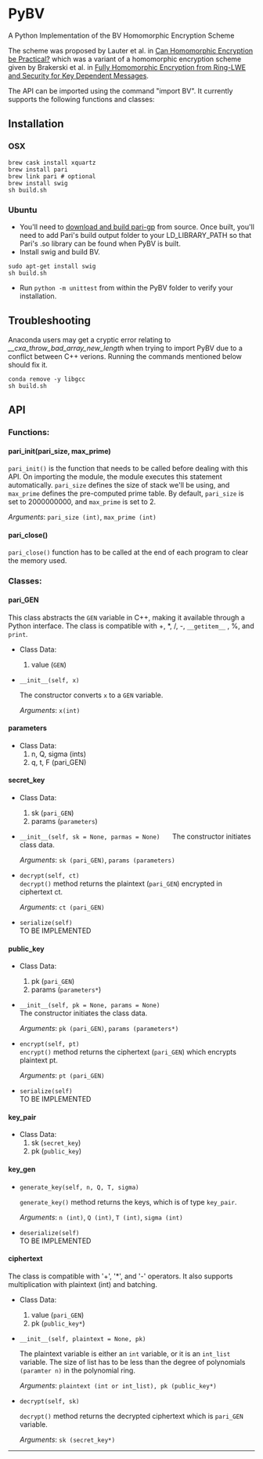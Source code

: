 # PyBV
A Python Implementation of the BV Homomorphic Encryption Scheme

The scheme was proposed by Lauter et al. in <a href="https://eprint.iacr.org/2011/405.pdf">Can Homomorphic Encryption be Practical?</a> which was a variant of a homomorphic encryption scheme given by Brakerski et al. in <a href="http://www.wisdom.weizmann.ac.il/~zvikab/localpapers/IdealHom.pdf">Fully Homomorphic Encryption from Ring-LWE and Security for Key Dependent Messages</a>.

The API can be imported using the command "import BV". It currently supports the following functions and classes:


## Installation

### OSX

```
brew cask install xquartz
brew install pari
brew link pari # optional
brew install swig
sh build.sh
```

### Ubuntu

- You'll need to [download and build pari-gp](https://pari.math.u-bordeaux.fr/pub/pari/unix/pari-2.9.3.tar.gz) from source.  Once built, you'll need to add Pari's build output folder to your LD_LIBRARY_PATH so that Pari's .so library can be found when PyBV is built.
- Install swig and build BV.
```
sudo apt-get install swig
sh build.sh
```
- Run `python -m unittest` from within the PyBV folder to verify your installation.

## Troubleshooting

Anaconda users may get a cryptic error relating to *__cxa_throw_bad_array_new_length* when trying to import PyBV due to a conflict between C++ verions. Running the commands mentioned below should fix it.

```
conda remove -y libgcc
sh build.sh
```

## API

### Functions:

#### pari_init(pari_size, max_prime)  

   `pari_init()` is the function that needs to be called before dealing with this API. On importing the module, the module executes this statement automatically. `pari_size` defines the size of stack we'll be using, and `max_prime` defines the pre-computed prime table. By default, `pari_size` is set to 2000000000, and `max_prime` is set to 2.

   _Arguments_: `pari_size (int)`, `max_prime (int)`

#### pari_close()  

   `pari_close()` function has to be called at the end of each program to clear the memory used.


### Classes:

#### pari_GEN

  This class abstracts the `GEN` variable in C++, making it available through a Python interface. The class is compatible with +, \*, /, -, `__getitem__` , %, and `print`.
  * Class Data:
    1. value (`GEN`)

  * `__init__(self, x)`

    The constructor converts `x` to a `GEN` variable.

    _Arguments_: `x(int)`

#### parameters
  * Class Data:
    1. n, Q, sigma (ints)
    2. q, t, F (pari_GEN)

#### secret_key
  * Class Data:
    1. sk (`pari_GEN`)
    2. params (`parameters`)

  * `__init__(self, sk = None, parmas = None)   `
    The constructor initiates class data.

    _Arguments_: `sk (pari_GEN)`, `params (parameters)`

  * `decrypt(self, ct)`   
    `decrypt()` method returns the plaintext (`pari_GEN`) encrypted in ciphertext ct.

    _Arguments_: `ct (pari_GEN)`

  * `serialize(self)`   
    TO BE IMPLEMENTED

#### public_key
  * Class Data:
    1. pk (`pari_GEN`)
    2. params (`parameters*`)

  * `__init__(self, pk = None, params = None)`   
    The constructor initiates the class data.

    _Arguments_: `pk (pari_GEN)`, `params (parameters*)`

  * `encrypt(self, pt)`   
    `encrypt()` method returns the ciphertext (`pari_GEN`) which encrypts plaintext pt.

    _Arguments_: `pt (pari_GEN)`

  * `serialize(self) `  
    TO BE IMPLEMENTED

#### key_pair
  * Class Data:
    1. sk (`secret_key`)
    2. pk (`public_key`)

#### key_gen
  * `generate_key(self, n, Q, T, sigma)`   

    `generate_key()` method returns the keys, which is of type `key_pair`.

    _Arguments_: `n (int)`, `Q (int)`, `T (int)`, `sigma (int)`


  * `deserialize(self)`   
    TO BE IMPLEMENTED

#### ciphertext   

  The class is compatible with '+', '\*', and '-' operators. It also supports multiplication with plaintext (int) and batching.

  * Class Data:
    1. value (`pari_GEN`)
    2. pk (`public_key*`)

  * `__init__(self, plaintext = None, pk)`   

    The plaintext variable is either an `int` variable, or it is an `int_list` variable. The size of list has to be less than the degree of polynomials `(paramter n)` in the polynomial ring.

    _Arguments_: `plaintext (int or int_list), pk (public_key*)`

  * `decrypt(self, sk)`

    `decrypt()` method returns the decrypted ciphertext which is `pari_GEN` variable.

    _Arguments_: `sk (secret_key*)`

--------
